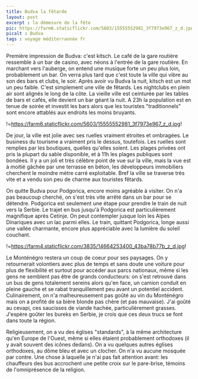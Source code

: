 ```yaml
---
title: Budva la fêtarde
layout: post
excerpt : la démesure de la fête
pic: https://farm6.staticflickr.com/5603/15555552981_3f7973e967_z_d.jpg
picalt : Budva
tags : voyage méditerrannée fr
---
```

Première impression de Budva: c'est kitsch. Le café de la gare routière ressemble à un bar de casino, avec néons à l'entrée de la gare routière. En marchant vers l'auberge, on entend une musique forte un peu plus loin, probablement un bar. On verra plus tard que c'est toute la ville qui vibre au son des bars et clubs, le soir.
Après avoir vu Budva la nuit, kitsch est un mot un peu faible. C'est simplement une ville de fêtards. Les nightclubs en plein air sont alignés le long de la côte. La vieille ville est ceinturée par les tables de bars et cafés, elle devient un  bar géant la nuit. A 23h la population est en tenue de soirée et investit les bars alors que les touristes "traditionnels" sont encore attablés aux endroits les moins bruyants.

!=https://farm6.staticflickr.com/5603/15555552981_3f7973e967_z_d.jpg!

De jour, la ville est jolie avec ses ruelles vraiment étroites et ombragées. Le business du tourisme a vraiment pris le dessus, toutefois. Les ruelles sont remplies par les boutiques, quelles qu'elles soient. Les plages privées ont pris la plupart du sable disponible, et à 11h les plages publiques sont bondées. Il y a un joli et très célèbre point de vue sur la ville, mais la vue est à moitié gâchée par une terrasse en béton, les développeurs immobiliers cherchent le moindre mètre carré exploitable.
Bref la ville se traverse très vite et a vendu son peu de charme aux touristes fêtards.

On quitte Budva pour Podgorica, encore moins agréable à visiter. On n'a pas beaucoup cherché, on s'est très vite arrêté dans un bar pour se détendre. Podgorica est seulement une étape pour prendre le train de nuit vers la Serbie.
Le trajet en bus jusqu'à Podgorica est particulièrement magnifique après Cetinje. On peut contempler jusque loin les Alpes Dinariques avec un lac parmi elles.
Le train, quittant Podgorica, longe aussi une vallée charmante, encore plus appréciable avec la lumière du soleil couchant.

!=https://farm4.staticflickr.com/3835/14664253400_43ba78b77b_z_d.jpg!

Le Monténégro restera un coup de coeur pour ses paysages. On y retournerait volontiers avec plus de temps et sans doute une voiture pour plus de flexibilité et surtout pour accéder aux parcs nationaux, même si les gens ne semblent pas être de grands conducteurs: on s'est retrouvé dans un bus de gens totalement sereins alors qu'en face, un camion conduit en pleine gauche et se rabat tranquillement peu avant un potentiel accident. Culinairement, on n'a malheureusement pas goûté au vin du Monténégro mais on a profité de sa bière blonde pas chère (et pas mauvaise). J'ai goûté au cevapi, ces saucisses de viande hachée, particulièrement grasses. J'espère goûter les bureks en Serbie, je crois que ces deux trucs se font dans toute la région.

Religieusement, on a vu des églises "standards", à la même architecture qu'en Europe de l'Ouest, même si elles étaient probablement orthodoxes (il y avait souvent des icônes dedans). On a vu quelques autres églises orthodoxes, au dôme bleu et avec un clocher. On n'a vu aucune mosquée par contre.
Une chose à laquelle je n'ai pas fait attention avant: les chauffeurs des bus accrochent une petite croix sur le pare-brise, témoins de l'omniprésence de la religion.

